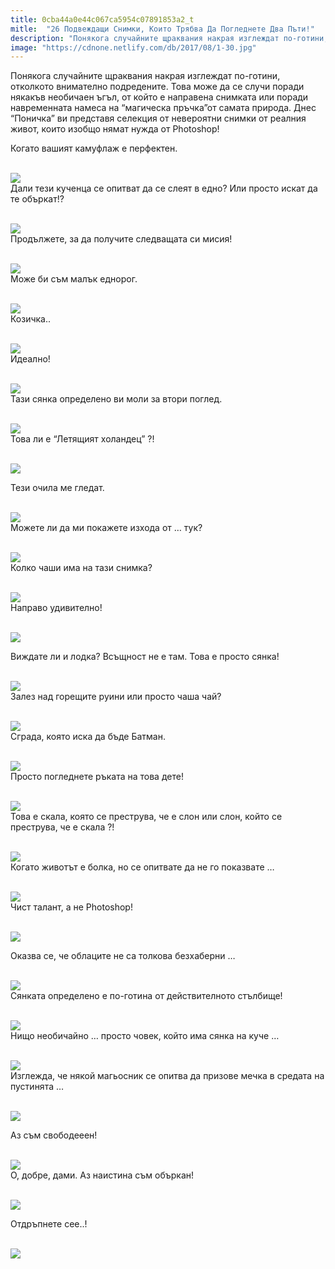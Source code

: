 ```yaml
---
title: 0cba44a0e44c067ca5954c07891853a2_t
mitle:  "26 Подвеждащи Снимки, Които Трябва Да Погледнете Два Пъти!"
description: "Понякога случайните щраквания накрая изглеждат по-готини, отколкото внимателно подредените. Това може да се случи поради някакъв необичаен ъгъл, от който е направ�"
image: "https://cdnone.netlify.com/db/2017/08/1-30.jpg"
---
```


 <p>Понякога случайните щраквания накрая изглеждат по-готини, отколкото внимателно подредените. Това може да се случи поради някакъв необичаен ъгъл, от който е направена снимката или поради навременната намеса на “магическа пръчка”от самата природа. Днес “Поничка” ви представя селекция от невероятни снимки от реалния живот, които изобщо нямат нужда от Photoshop!</p>      <p> Когато вашият камуфлаж е перфектен.</p> <p> <br/><img src="https://cdnone.netlify.com/db/2017/08/1-30.jpg"/><br/> Дали тези кученца се опитват да се слеят в едно? Или просто искат да те объркат!?</p> <p> <br/><img src="https://cdnone.netlify.com/db/2017/08/2-30.jpg"/><br/> Продължете, за да получите следващата си мисия!</p>      <p> <br/><img src="https://cdnone.netlify.com/db/2017/08/3-34.jpg"/><br/> Може би съм малък еднорог.</p> <p> <br/><img src="https://cdnone.netlify.com/db/2017/08/4-30.jpg"/><br/> Козичка..</p> <p> <br/><img src="https://cdnone.netlify.com/db/2017/08/5-29.jpg"/><br/> Идеално!</p> <p> <br/><img src="https://cdnone.netlify.com/db/2017/08/6-31.jpg"/><br/> Тази сянка определено ви моли за втори поглед.</p>      <p> <br/><img src="https://cdnone.netlify.com/db/2017/08/7-29.jpg"/><br/> Това ли е “Летящият холандец” ?!</p> <p> <br/><img src="https://cdnone.netlify.com/db/2017/08/8-31.jpg"/><br/></p> <p> Тези очила ме гледат.</p> <p> <br/><img src="https://cdnone.netlify.com/db/2017/08/9-30.jpg"/><br/> Можете ли да ми покажете изхода от … тук?</p> <p> <br/><img src="https://cdnone.netlify.com/db/2017/08/10-26.jpg"/><br/> Колко чаши има на тази снимка?</p> <p> <br/><img src="https://cdnone.netlify.com/db/2017/08/11-25.jpg"/><br/> Направо удивително!</p>      <p> <br/><img src="https://cdnone.netlify.com/db/2017/08/12-3.png"/></p> <p>Виждате ли и лодка? Всъщност не е там. Това е просто сянка!</p> <p> <br/><img src="https://cdnone.netlify.com/db/2017/08/13-20.jpg"/><br/> Залез над горещите руини или просто чаша чай?</p> <p> <br/><img src="https://cdnone.netlify.com/db/2017/08/14-21.jpg"/><br/> Сграда, която иска да бъде Батман.</p>      <p> <br/><img src="https://cdnone.netlify.com/db/2017/08/15-21.jpg"/><br/> Просто погледнете ръката на това дете!</p> <p> <br/><img src="https://cdnone.netlify.com/db/2017/08/16-19.jpg"/><br/> Това е скала, която се преструва, че е слон или слон, който се преструва, че е скала ?!</p> <p> <br/><img src="https://cdnone.netlify.com/db/2017/08/17-18.jpg"/><br/> Когато животът е болка, но се опитвате да не го показвате …</p> <p> <br/><img src="https://cdnone.netlify.com/db/2017/08/18-18.jpg"/><br/> Чист талант, а не Photoshop!</p> <p> <br/><img src="https://cdnone.netlify.com/db/2017/08/19-1.png"/></p> <p>Оказва се, че облаците не са толкова безхаберни …</p> <p> <br/><img src="https://cdnone.netlify.com/db/2017/08/20-12.jpg"/><br/> Сянката определено е по-готина от действителното стълбище!</p> <p> <br/><img src="https://cdnone.netlify.com/db/2017/08/21-11.jpg"/><br/> Нищо необичайно … просто човек, който има сянка на куче …</p> <p> <br/><img src="https://cdnone.netlify.com/db/2017/08/22-10.jpg"/><br/> Изглежда, че някой магьосник се опитва да призове мечка в средата на пустинята …</p> <p> <br/><img src="https://cdnone.netlify.com/db/2017/08/23-11.jpg"/><br/></p> <p>Аз съм свободееен!</p> <p> <br/><img src="https://cdnone.netlify.com/db/2017/08/24-10.jpg"/><br/> О, добре, дами. Аз наистина съм объркан!</p> <p> <br/><img src="https://cdnone.netlify.com/db/2017/08/25-11.jpg"/><br/></p> <p> Отдръпнете сее..!</p> <p> <br/><img src="https://cdnone.netlify.com/db/2017/08/26-8.jpg"/><br/></p>       